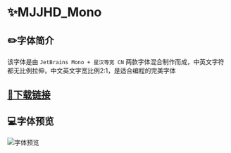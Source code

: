 # ✨MJJHD_Mono

## ✏️字体简介
该字体是由 `JetBrains Mono + 星汉等宽 CN` 两款字体混合制作而成，中英文字符都无比例拉伸，中文英文字宽比例2:1，是适合编程的完美字体

## [🔗下载链接](https://github.com/MJDILI/MJJHD_Mono/raw/main/MJJHDMono-Regular.ttf)

## 💻字体预览
![字体预览](https://github.com/MJDILI/MJJHD_Mono/blob/main/MJJHD_Mono_%E9%A2%84%E8%A7%88.png?raw=true)
